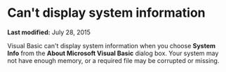 
# Can't display system information

 **Last modified:** July 28, 2015

Visual Basic can't display system information when you choose  **System Info** from the **About Microsoft Visual Basic** dialog box. Your system may not have enough memory, or a required file may be corrupted or missing.
